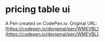 # pricing table ui

A Pen created on CodePen.io. Original URL: [https://codepen.io/devjamal/pen/WMEVBL](https://codepen.io/devjamal/pen/WMEVBL).


